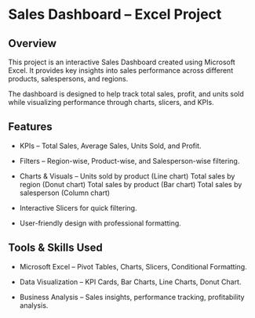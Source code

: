 # Sales Dashboard – Excel Project
## Overview

This project is an interactive Sales Dashboard created using Microsoft Excel.
It provides key insights into sales performance across different products, salespersons, and regions.

The dashboard is designed to help track total sales, profit, and units sold while visualizing performance through charts, slicers, and KPIs.

## Features

* KPIs – Total Sales, Average Sales, Units Sold, and Profit.

* Filters – Region-wise, Product-wise, and Salesperson-wise filtering.

* Charts & Visuals –
    Units sold by product (Line chart)
    Total sales by region (Donut chart)
    Total sales by product (Bar chart)
    Total sales by salesperson (Column chart)
    
* Interactive Slicers for quick filtering.

* User-friendly design with professional formatting.

## Tools & Skills Used

* Microsoft Excel – Pivot Tables, Charts, Slicers, Conditional Formatting.

* Data Visualization – KPI Cards, Bar Charts, Line Charts, Donut Chart.

* Business Analysis – Sales insights, performance tracking, profitability analysis.
